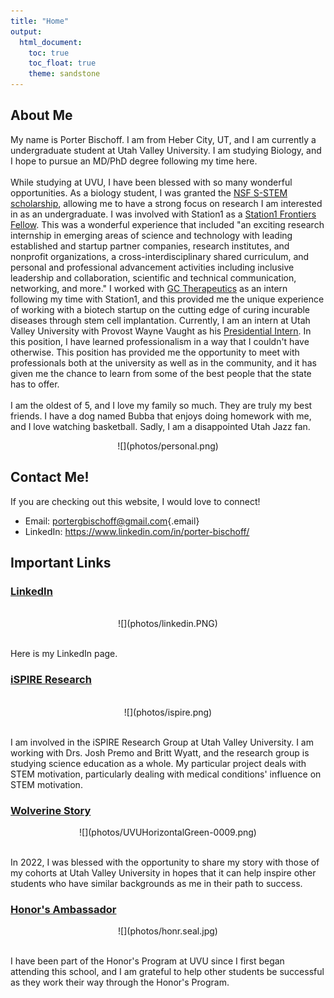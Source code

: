 ```yaml
---
title: "Home"
output: 
  html_document:
    toc: true
    toc_float: true
    theme: sandstone
---
```


## About Me

My name is Porter Bischoff. I am from Heber City, UT, and I am currently
a undergraduate student at Utah Valley University. I am studying
Biology, and I hope to pursue an MD/PhD degree following my time here.
<br><br> While studying at UVU, I have been blessed with so many
wonderful opportunities. As a biology student, I was granted the [NSF
S-STEM
scholarship](https://www.uvu.edu/biology/s_stem_scholarship.html),
allowing me to have a strong focus on research I am interested in as an
undergraduate. I was involved with Station1 as a [Station1 Frontiers
Fellow](https://www.station1.org/sff). This was a wonderful experience
that included "an exciting research internship in emerging areas of
science and technology with leading established and startup partner
companies, research institutes, and nonprofit organizations, a
cross-interdisciplinary shared curriculum, and personal and professional
advancement activities including inclusive leadership and collaboration,
scientific and technical communication, networking, and more." I worked
with [GC Therapeutics](https://www.gc-tx.com/) as an intern following my
time with Station1, and this provided me the unique experience of
working with a biotech startup on the cutting edge of curing incurable
diseases through stem cell implantation. Currently, I am an intern at
Utah Valley University with Provost Wayne Vaught as his [Presidential
Intern](https://www.uvu.edu/president/interns/index.html). In this
position, I have learned professionalism in a way that I couldn't have
otherwise. This position has provided me the opportunity to meet with
professionals both at the university as well as in the community, and it
has given me the chance to learn from some of the best people that the
state has to offer. <br><br> I am the oldest of 5, and I love my family
so much. They are truly my best friends. I have a dog named Bubba that
enjoys doing homework with me, and I love watching basketball. Sadly, I
am a disappointed Utah Jazz fan.

<center>![](photos/personal.png)</center>

## Contact Me!

If you are checking out this website, I would love to connect!

-   Email:
    [portergbischoff\@gmail.com](mailto:portergbischoff@gmail.com){.email}
-   LinkedIn: <https://www.linkedin.com/in/porter-bischoff/>

## Important Links

### [LinkedIn](https://linkedin.com/in/porter-bischoff)

<br>

<center>![](photos/linkedin.PNG)</center>

<br>

Here is my LinkedIn page.

### [iSPIRE Research](https://sites.google.com/uvu.edu/ispire/home)

<br>

<center>![](photos/ispire.png)</center>

<br> I am involved in the iSPIRE Research Group at Utah Valley
University. I am working with Drs. Josh Premo and Britt Wyatt, and the
research group is studying science education as a whole. My particular
project deals with STEM motivation, particularly dealing with medical
conditions' influence on STEM motivation. <br>

### [Wolverine Story](https://www.uvu.edu/news/wolverine-stories/2022/03/2022_03_16_wolverine_stories_porter_bischoff.html)

<center>![](photos/UVUHorizontalGreen-0009.png)</center>

<br>

In 2022, I was blessed with the opportunity to share my story with those
of my cohorts at Utah Valley University in hopes that it can help
inspire other students who have similar backgrounds as me in their path
to success. <br>

### [Honor's Ambassador](https://www.uvu.edu/honors/new.ambassadors.html)

<center>![](photos/honr.seal.jpg)</center>

<br> I have been part of the Honor's Program at UVU since I first began
attending this school, and I am grateful to help other students be
successful as they work their way through the Honor's Program.
